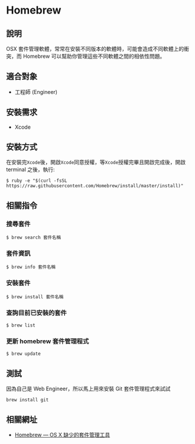 # Homebrew

## 說明

OSX 套件管理軟體，常常在安裝不同版本的軟體時，可能會造成不同軟體上的衝突，而 Homebrew 可以幫助你管理這些不同軟體之間的相依性問題。

## 適合對象

 * 工程師 (Engineer)

## 安裝需求

 * Xcode

## 安裝方式

在安裝完`Xcode`後，開啟`Xcode`同意授權，等`Xcode`授權完畢且開啟完成後，開啟 terminal 之後，執行:

```
$ ruby -e "$(curl -fsSL https://raw.githubusercontent.com/Homebrew/install/master/install)"
```

## 相關指令

### 搜尋套件

```shell
$ brew search 套件名稱
```

### 套件資訊

```shell
$ brew info 套件名稱
```

### 安裝套件

```shell
$ brew install 套件名稱
```

### 查詢目前已安裝的套件

```shell
$ brew list
```

### 更新 homebrew 套件管理程式

```shell
$ brew update
```

## 測試

因為自己是 Web Engineer，所以馬上用來安裝 Git 套件管理程式來試試

```shell
brew install git
```

## 相關網址
 * [Homebrew — OS X 缺少的套件管理工具](http://brew.sh/index_zh-tw.html)
